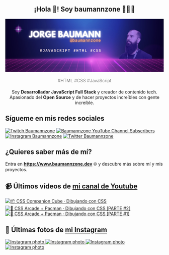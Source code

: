 <p align="center">
   <h2 align="center">¡Hola 👋! Soy baumannzone 👨🏻‍💻</h2>
   <img align="center" src="img/header.png" />
   <h4 align="center" style="font-weight: 300; color: #555;">#HTML #CSS #JavaScript</h4>
</p>

<p align="center" style="margin-bottom: 20px">Soy <strong>Desarrollador JavaScript Full Stack</strong> y creador de contenido tech.
<br/>
Apasionado del <strong>Open Source</strong> y de hacer proyectos increíbles con gente increíble.
</p>

## Sígueme en mis redes sociales

[![Twitch Baumannzone](https://img.shields.io/twitch/status/baumannzone?style=social)](https://twitch.tv/baumannzone)
[![Baumannzone YouTube Channel Subscribers](https://img.shields.io/youtube/channel/subscribers/UCTTj5ztXnGeDRPFVsBp7VMA?style=social)](https://youtube.com/rambitojs)
[![Instagram Baumannzone](https://img.shields.io/badge/Baumannzone--_.svg?label=Instagram&style=social&logo=instagram)](https://instagram.com/baumannzone)
[![Twitter Baumannzone](https://img.shields.io/twitter/follow/Baumannzone?label=Twitter&style=social)](https://twitter.com/baumannzone)

## ¿Quieres saber más de mí?

Entra en **https://www.baumannzone.dev** 🌐 y descubre más sobre mí y mis proyectos.

## 📹 Últimos vídeos de [mi canal de Youtube](https://youtube.com/rambitojs?sub_confirmation=1)


<a href='https://youtu.be/W6xwoSJahA0' target='_blank'>
  <img width='30%' src='https://img.youtube.com/vi/W6xwoSJahA0/mqdefault.jpg' alt='📦 CSS Companion Cube · Dibujando con CSS' />
</a>
<a href='https://youtu.be/9C3NXVXewH8' target='_blank'>
  <img width='30%' src='https://img.youtube.com/vi/9C3NXVXewH8/mqdefault.jpg' alt='👾 CSS Arcade + Pacman · Dibujando con CSS [PARTE #2]' />
</a>
<a href='https://youtu.be/2ahqLdgkSxA' target='_blank'>
  <img width='30%' src='https://img.youtube.com/vi/2ahqLdgkSxA/mqdefault.jpg' alt='👾 CSS Arcade + Pacman · Dibujando con CSS [PARTE #1]' />
</a>

## 📸 Últimas fotos de [mi Instagram](https://instagram.com/baumannzone)


<a href='https://instagram.com/p/C4poZ9UPjyU' target='_blank'>
  <img width='20%' src='https://instagram.fvno7-1.fna.fbcdn.net/v/t51.29350-15/433486644_1945800709150955_2754072594154411742_n.jpg?stp=dst-jpg_e15_fr_p1080x1080&_nc_ht=instagram.fvno7-1.fna.fbcdn.net&_nc_cat=111&_nc_ohc=x60hVb8HAF4AX_oQDim&edm=APU89FABAAAA&ccb=7-5&oh=00_AfBKxzbSFItp0TLGeliarmIt-1VF79gzL_8WqDZryirChg&oe=65FB39D8&_nc_sid=bc0c2c' alt='Instagram photo' />
</a>
<a href='https://instagram.com/p/C4kVFHKtXNx' target='_blank'>
  <img width='20%' src='https://instagram.fvno7-1.fna.fbcdn.net/v/t51.29350-15/433251981_874604181104241_367158251935632276_n.jpg?stp=dst-jpg_e15_fr_p1080x1080&_nc_ht=instagram.fvno7-1.fna.fbcdn.net&_nc_cat=109&_nc_ohc=kRBrlQo2YocAX8x1MmV&edm=APU89FABAAAA&ccb=7-5&oh=00_AfBMmjqh3VkjhLZM1KIK8m_lpKQbyeNZiLIluhDtRLOAoQ&oe=65FB6F3B&_nc_sid=bc0c2c' alt='Instagram photo' />
</a>
<a href='https://instagram.com/p/C4fUB6qt8pB' target='_blank'>
  <img width='20%' src='https://instagram.fvno7-1.fna.fbcdn.net/v/t51.29350-15/433128708_774713784187802_44516904836327612_n.jpg?stp=dst-jpg_e35_s1080x1080&_nc_ht=instagram.fvno7-1.fna.fbcdn.net&_nc_cat=102&_nc_ohc=MlolIc60FPkAX8U1RDC&edm=APU89FABAAAA&ccb=7-5&ig_cache_key=MzMyMzQ2MzE0MjY2NjEyNzkzNw%3D%3D.2-ccb7-5&oh=00_AfAlOx7z8hAmoINj9rOKealSf6C9D00MBCSxBCepeIgSgA&oe=65FE5D75&_nc_sid=bc0c2c' alt='Instagram photo' />
</a>
<a href='https://instagram.com/p/C4eE5RrtY6Z' target='_blank'>
  <img width='20%' src='https://instagram.fvno7-1.fna.fbcdn.net/v/t51.29350-15/433039831_2550364931816710_3187682606366169153_n.jpg?stp=dst-jpg_e15_fr_p1080x1080&_nc_ht=instagram.fvno7-1.fna.fbcdn.net&_nc_cat=110&_nc_ohc=3u2H6dHw2C0AX8PnSK2&edm=APU89FABAAAA&ccb=7-5&oh=00_AfA5eNG-3zSiyJ1xrsMEyU2qi1XDLM6EYFmQ6FAzspsPYg&oe=65FB5E93&_nc_sid=bc0c2c' alt='Instagram photo' />
</a>
